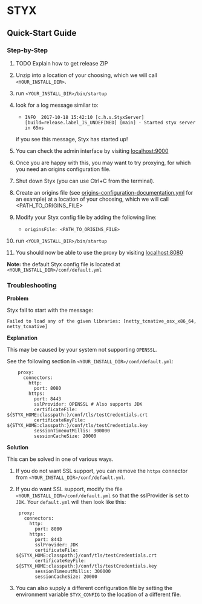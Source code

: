 # STYX
## Quick-Start Guide

### Step-by-Step

1. TODO Explain how to get release ZIP
2. Unzip into a location of your choosing, which we will call `<YOUR_INSTALL_DIR>`.
3. run `<YOUR_INSTALL_DIR>/bin/startup`
4. look for a log message similar to: 
    * `INFO  2017-10-18 15:42:10 [c.h.s.StyxServer] [build=release.label_IS_UNDEFINED] [main] - Started styx server in 65ms`
    
    if you see this message, Styx has started up!
5. You can check the admin interface by visiting [localhost:9000](http://localhost:9000/)
6. Once you are happy with this, you may want to try proxying, for which you need an origins configuration file.
7. Shut down Styx (you can use Ctrl+C from the terminal).
8. Create an origins file (see [origins-configuration-documentation.yml](../distribution/conf/origins/origins-configuration-documentation.yml) for an example) at a location of your choosing, which we will call <PATH_TO_ORIGINS_FILE> 
9. Modify your Styx config file by adding the following line:
    * `originsFile: <PATH_TO_ORIGINS_FILE>`
10. run `<YOUR_INSTALL_DIR>/bin/startup`
11. You should now be able to use the proxy by visiting [localhost:8080](http://localhost:8080/)

**Note:** the default Styx config file is located at `<YOUR_INSTALL_DIR>/conf/default.yml`

### Troubleshooting

**Problem**

Styx fail to start with the message: 

`Failed to load any of the given libraries: [netty_tcnative_osx_x86_64, netty_tcnative]`

**Explanation**

This may be caused by your system not supporting `OPENSSL`.

See the following section in `<YOUR_INSTALL_DIR>/conf/default.yml`:

        proxy:
          connectors:
            http:
              port: 8080
            https:
              port: 8443
              sslProvider: OPENSSL # Also supports JDK
              certificateFile: ${STYX_HOME:classpath:}/conf/tls/testCredentials.crt
              certificateKeyFile: ${STYX_HOME:classpath:}/conf/tls/testCredentials.key
              sessionTimeoutMillis: 300000
              sessionCacheSize: 20000

**Solution**

This can be solved in one of various ways.

1. If you do not want SSL support, you can remove the `https` connector from `<YOUR_INSTALL_DIR>/conf/default.yml`. 

2. If you do want SSL support, modify the file `<YOUR_INSTALL_DIR>/conf/default.yml` so that the sslProvider is set to `JDK`. Your `default.yml` will then look like this:

        proxy:
          connectors:
            http:
              port: 8080
            https:
              port: 8443
              sslProvider: JDK
              certificateFile: ${STYX_HOME:classpath:}/conf/tls/testCredentials.crt
              certificateKeyFile: ${STYX_HOME:classpath:}/conf/tls/testCredentials.key
              sessionTimeoutMillis: 300000
              sessionCacheSize: 20000
          
3. You can also supply a different configuration file by setting the environment variable `STYX_CONFIG` to the location of a different file. 




